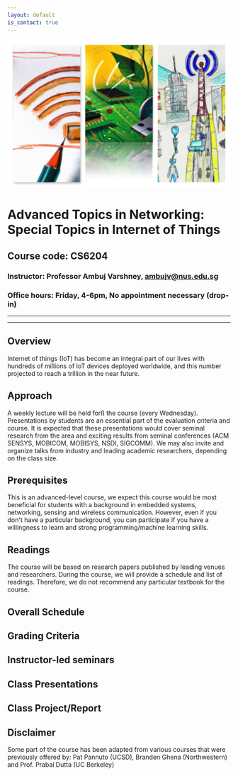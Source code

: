 ```yaml
---
layout: default
is_contact: true
---
```

![Image for the course](collage.jpg)  

# Advanced Topics in Networking: Special Topics in Internet of Things  
## Course code: CS6204  
### Instructor: Professor Ambuj Varshney, ambujv@nus.edu.sg    
### Office hours: Friday, 4-6pm, No appointment necessary (drop-in)  

----
****

## Overview  

Internet of things (IoT) has become an integral part of our lives with hundreds of millions of IoT devices deployed worldwide, and this number projected to reach a trillion in the near future.  


## Approach
A weekly lecture will be held forß the course (every Wednesday). Presentations by students are an essential part of the evaluation criteria and course. It is expected that these presentations would cover seminal research from the area and exciting results from seminal conferences (ACM SENSYS, MOBICOM, MOBISYS, NSDI, SIGCOMM). We may also invite and organize talks from industry and leading academic researchers, depending on the class size.

## Prerequisites
This  is an advanced-level course, we expect this course would be most beneficial for students with a background in embedded systems, networking, sensing and wireless communication. However, even if you don't have a particular background, you can participate if you have a willingness to learn and strong programming/machine learning skills.

## Readings
The course will be based on research papers published by leading venues and researchers. During the course, we will provide a schedule and list of readings. Therefore, we do not recommend any particular textbook for the course.

## Overall Schedule

## Grading Criteria

## Instructor-led seminars

## Class Presentations  

## Class Project/Report  


## Disclaimer
Some part of the course has been adapted from various courses that were previously offered by: Pat Pannuto (UCSD), Branden Ghena (Northwestern) and Prof. Prabal Dutta (UC Berkeley)
